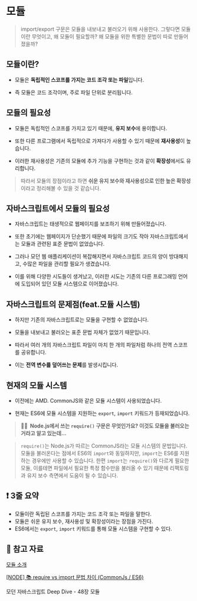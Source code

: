 # 모듈

> import/export 구문은 모듈을 내보내고 불러오기 위해 사용한다. 그렇다면 모듈이란 무엇이고, 왜 모듈이 필요할까? 왜 모듈을 위한 특별한 문법이 따로 만들어졌을까?

## 모듈이란?

- 모듈은 **독립적인 스코프를 가지는 코드 조각 또는 파일**입니다.

- 즉 모듈은 코드 조각이며, 주로 파일 단위로 분리됩니다.

## 모듈의 필요성

- 모듈은 독립적인 스코프를 가지고 있기 때문에, **유지 보수**에 용이합니다.

- 또한 다른 프로그램에서 독립적으로 가져다가 사용할 수 있기 때문에 **재사용성**이 높습니다.

- 이러한 재사용성은 기존의 모듈에 추가 기능을 구현하는 것과 같이 **확장성**에서도 유리합니다.

> 따라서 모듈의 장점이라고 하면 **쉬운 유지 보수와 재사용성으로 인한 높은 확장성**이라고 정리해볼 수 있을 것 같습니다.

## 자바스크립트에서 모듈의 필요성

- 자바스크립트는 태생적으로 웹페이지를 보조하기 위해 만들어졌습니다.

- 또한 초기에는 웹페이지가 단순했기 때문에 파일의 크기도 작아 자바스크립트에서는 모듈과 관련된 표준 문법이 없었습니다.

- 그러나 모던 웹 애플리케이션이 복잡해지면서 자바스크립트 코드의 양이 방대해지고, 수많은 파일을 관리할 필요가 생겼습니다.

- 이를 위해 다양한 시도들이 생겨났고, 이러한 시도는 기존의 다른 프로그래밍 언어에 도입되어 있던 모듈 시스템으로 이어졌습니다.

## 자바스크립트의 문제점(feat.모듈 시스템)

- 하지만 기존의 자바스크립트로는 모듈을 구현할 수 없었습니다.

- 모듈을 내보내고 불러오는 표준 문법 자체가 없었기 때문입니다.

- 따라서 여러 개의 자바스크립트 파일이 마치 한 개의 파일처럼 하나의 전역 스코프를 공유합니다.

- 이는 **전역 변수를 덮어쓰는 문제**를 발생시킵니다.

## 현재의 모듈 시스템

- 이전에는 AMD. CommonJS와 같은 모듈 시스템이 사용되었습니다.

- 현재는 ES6에 모듈 시스템을 지원하는 `export`, `import` 키워드가 등재되었습니다.

> **🙋‍♀️  Node.js에서 쓰는 `require()` 구문은 무엇인가요? 이것도 모듈을 불러오는 거라고 알고 있는데…**

> `require()`는 Node.js가 따르는 CommonJS라는 모듈 시스템의 문법입니다. 모듈을 불러온다는 점에서 ES6의 `import`와 동일하지만, `import`는 ES6를 지원하는 경우에만 사용할 수 있습니다. 한편 `import`는 `require()`와 다르게 필요한 모듈, 이를테면 파일에서 필요한 특정 함수만을 불러올 수 있기 때문에 리팩토링과 유지 보수 측면에서 도움이 될 수 있습니다.

## ❗️ 3줄 요약

- 모듈이란 독립된 스코프를 가지는 코드 조각 또는 파일을 말한다.
- 모듈은 쉬운 유지 보수, 재사용성 및 확장성이라는 장점을 가진다.
- ES6에서는 `export`, `import` 키워드를 통해 모듈 시스템을 구현할 수 있다.

## 📕 참고 자료

[모듈 소개](https://ko.javascript.info/modules-intro)

[[NODE] 📚 require vs import 문법 차이 (CommonJs / ES6)](https://inpa.tistory.com/entry/NODE-%F0%9F%93%9A-require-%E2%9A%94%EF%B8%8F-import-CommonJs%EC%99%80-ES6-%EC%B0%A8%EC%9D%B4-1)

모던 자바스크립트 Deep Dive - 48장 모듈
